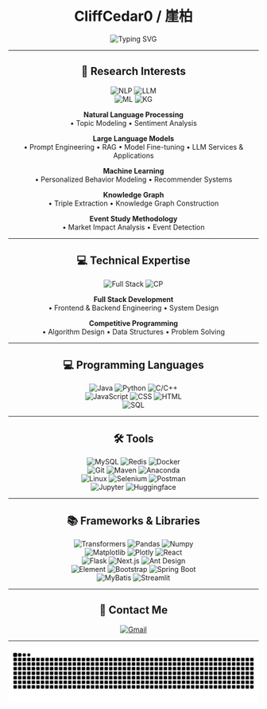 <div align="center">
  <h1 align="center">CliffCedar0 / 崖柏</h1>
  
  <p align="center">
    <img src="https://readme-typing-svg.herokuapp.com?font=Fira+Code&pause=1000&color=2AA889&center=true&vCenter=true&width=435&lines=Student+%40+XMUT;Collaborative+Communicator;New+Technology+Enthusiast;Self-Motivated+Problem+Solver;NLP Researcher;Full+Stack+Developer;Competitive+Programmer" alt="Typing SVG" />
  </p>

  <hr />

  <h2 align="center">🔬 Research Interests</h2>
  
  <p align="center">
    <img src="https://img.shields.io/badge/Natural%20Language%20Processing-007ACC?style=for-the-badge&logo=openai&logoColor=white" alt="NLP" />
    <img src="https://img.shields.io/badge/Large%20Language%20Models-007ACC?style=for-the-badge&logo=openai&logoColor=white" alt="LLM" /><br>
    <img src="https://img.shields.io/badge/Machine%20Learning-007ACC?style=for-the-badge&logo=scikit-learn&logoColor=white" alt="ML" />
    <img src="https://img.shields.io/badge/Knowledge%20Graph-007ACC?style=for-the-badge&logo=neo4j&logoColor=white" alt="KG" />
  </p>

  <p align="center">
    <strong>Natural Language Processing</strong><br>
    • Topic Modeling • Sentiment Analysis
  </p>

  <p align="center">
    <strong>Large Language Models</strong><br>
    • Prompt Engineering • RAG • Model Fine-tuning • LLM Services & Applications
  </p>

  <p align="center">
    <strong>Machine Learning</strong><br>
    • Personalized Behavior Modeling • Recommender Systems
  </p>

  <p align="center">
    <strong>Knowledge Graph</strong><br>
    • Triple Extraction • Knowledge Graph Construction
  </p>

  <p align="center">
    <strong>Event Study Methodology</strong><br>
    • Market Impact Analysis • Event Detection
  </p>

  <hr />

  <h2 align="center">💻 Technical Expertise</h2>

  <p align="center">
    <img src="https://img.shields.io/badge/Full%20Stack-007ACC?style=for-the-badge&logo=fullstack&logoColor=white" alt="Full Stack" />
    <img src="https://img.shields.io/badge/Competitive%20Programming-007ACC?style=for-the-badge&logo=leetcode&logoColor=white" alt="CP" />
  </p>

  <p align="center">
    <strong>Full Stack Development</strong><br>
    • Frontend & Backend Engineering • System Design
  </p>

  <p align="center">
    <strong>Competitive Programming</strong><br>
    • Algorithm Design • Data Structures • Problem Solving
  </p>

  <hr />

  <h2 align="center">💻 Programming Languages</h2>
  
  <p align="center">
    <img src="https://img.shields.io/badge/Java-007396?style=for-the-badge&logo=java&logoColor=white" alt="Java" />
    <img src="https://img.shields.io/badge/Python-3776AB?style=for-the-badge&logo=python&logoColor=white" alt="Python" />
    <img src="https://img.shields.io/badge/C%2FC%2B%2B-00599C?style=for-the-badge&logo=c%2B%2B&logoColor=white" alt="C/C++" /><br>
    <img src="https://img.shields.io/badge/JavaScript-007ACC?style=for-the-badge&logo=javascript&logoColor=white" alt="JavaScript" />
    <img src="https://img.shields.io/badge/CSS-1572B6?style=for-the-badge&logo=css3&logoColor=white" alt="CSS" />
    <img src="https://img.shields.io/badge/HTML-E34F26?style=for-the-badge&logo=html5&logoColor=white" alt="HTML" /><br>
    <img src="https://img.shields.io/badge/SQL-4479A1?style=for-the-badge&logo=mysql&logoColor=white" alt="SQL" />
  </p>

  <hr />

  <h2 align="center">🛠️ Tools</h2>
  
  <p align="center">
    <img src="https://img.shields.io/badge/MySQL-4479A1?style=for-the-badge&logo=mysql&logoColor=white" alt="MySQL" />
    <img src="https://img.shields.io/badge/Redis-007ACC?style=for-the-badge&logo=redis&logoColor=white" alt="Redis" />
    <img src="https://img.shields.io/badge/Docker-2496ED?style=for-the-badge&logo=docker&logoColor=white" alt="Docker" /><br>
    <img src="https://img.shields.io/badge/Git-007ACC?style=for-the-badge&logo=git&logoColor=white" alt="Git" />
    <img src="https://img.shields.io/badge/Maven-007ACC?style=for-the-badge&logo=apache-maven&logoColor=white" alt="Maven" />
    <img src="https://img.shields.io/badge/Anaconda-007ACC?style=for-the-badge&logo=anaconda&logoColor=white" alt="Anaconda" /><br>
    <img src="https://img.shields.io/badge/Linux-007ACC?style=for-the-badge&logo=linux&logoColor=white" alt="Linux" />
    <img src="https://img.shields.io/badge/Selenium-007ACC?style=for-the-badge&logo=selenium&logoColor=white" alt="Selenium" />
    <img src="https://img.shields.io/badge/Postman-FF6C37?style=for-the-badge&logo=postman&logoColor=white" alt="Postman" /><br>
    <img src="https://img.shields.io/badge/Jupyter-007ACC?style=for-the-badge&logo=jupyter&logoColor=white" alt="Jupyter" />
    <img src="https://img.shields.io/badge/Huggingface-007ACC?style=for-the-badge&logo=huggingface&logoColor=white" alt="Huggingface" />
  </p>

  <hr />

  <h2 align="center">📚 Frameworks & Libraries</h2>
  
  <p align="center">
    <img src="https://img.shields.io/badge/Transformers-007ACC?style=for-the-badge&logo=huggingface&logoColor=white" alt="Transformers" />
    <img src="https://img.shields.io/badge/Pandas-150458?style=for-the-badge&logo=pandas&logoColor=white" alt="Pandas" />
    <img src="https://img.shields.io/badge/Numpy-013243?style=for-the-badge&logo=numpy&logoColor=white" alt="Numpy" /><br>
    <img src="https://img.shields.io/badge/Matplotlib-11557C?style=for-the-badge&logo=matplotlib&logoColor=white" alt="Matplotlib" />
    <img src="https://img.shields.io/badge/Plotly-3F4F75?style=for-the-badge&logo=plotly&logoColor=white" alt="Plotly" />
    <img src="https://img.shields.io/badge/React-61DAFB?style=for-the-badge&logo=react&logoColor=black" alt="React" /><br>
    <img src="https://img.shields.io/badge/Flask-000000?style=for-the-badge&logo=flask&logoColor=white" alt="Flask" />
    <img src="https://img.shields.io/badge/Next.js-000000?style=for-the-badge&logo=next.js&logoColor=white" alt="Next.js" />
    <img src="https://img.shields.io/badge/Ant%20Design-0170FE?style=for-the-badge&logo=ant-design&logoColor=white" alt="Ant Design" /><br>
    <img src="https://img.shields.io/badge/Element-409EFF?style=for-the-badge&logo=element&logoColor=white" alt="Element" />
    <img src="https://img.shields.io/badge/Bootstrap-7952B3?style=for-the-badge&logo=bootstrap&logoColor=white" alt="Bootstrap" />
    <img src="https://img.shields.io/badge/Spring%20Boot-6DB33F?style=for-the-badge&logo=spring-boot&logoColor=white" alt="Spring Boot" /><br>
    <img src="https://img.shields.io/badge/MyBatis-000000?style=for-the-badge&logo=mybatis&logoColor=white" alt="MyBatis" />
    <img src="https://img.shields.io/badge/Stream-0084FF?style=for-the-badge&logo=streamlit&logoColor=white" alt="Streamlit" />
  </p>

  <hr />

  <h2 align="center">📧 Contact Me</h2>

  <p align="center">
    <a href="mailto:cliffcedar0@gmail.com">
      <img src="https://img.shields.io/badge/Gmail-D14836?style=for-the-badge&logo=gmail&logoColor=white" alt="Gmail" />
    </a>
  </p>

  <hr />

  <picture>
    <source
      media="(prefers-color-scheme: dark)"
      srcset="https://raw.githubusercontent.com/icecliffs/icecliffs/output/github-contribution-grid-snake.svg"
    />
    <source
      media="(prefers-color-scheme: light)"
      srcset="https://raw.githubusercontent.com/icecliffs/icecliffs/output/github-contribution-grid-snake.svg"
    />
    <img
      alt="GitHub contribution grid snake animation"
      src="https://raw.githubusercontent.com/icecliffs/icecliffs/output/github-contribution-grid-snake.svg"
    />
  </picture>
</div>
